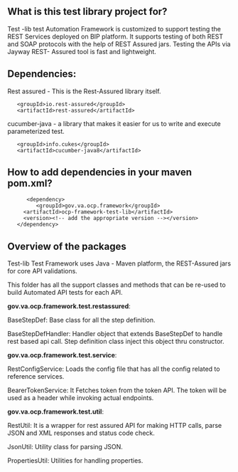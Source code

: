 ## What is this test library project for? ##

Test -lib test Automation Framework is customized to support testing the REST Services deployed on BIP platform. It supports testing of both REST and SOAP protocols with the help of REST Assured jars. Testing the APIs via Jayway REST- Assured tool is fast and lightweight.

## Dependencies:

Rest assured - This is the Rest-Assured library itself.

       <groupId>io.rest-assured</groupId>
       <artifactId>rest-assured</artifactId>

cucumber-java - a library that makes it easier for us to write and execute parameterized test.

       <groupId>info.cukes</groupId>
	   <artifactId>cucumber-java8</artifactId>


## How to add dependencies in your maven pom.xml? ##
        
          <dependency>
             <groupId>gov.va.ocp.framework</groupId>
	     <artifactId>ocp-framework-test-lib</artifactId>
	     <version><!-- add the appropriate version --></version>
	   </dependency>


## Overview of the packages ##

Test-lib Test Framework uses Java - Maven platform, the REST-Assured jars for core API validations.

This folder has all the support classes and methods that can be re-used to build Automated API tests for each API.

**gov.va.ocp.framework.test.restassured**:

BaseStepDef: Base class for all the step definition.

BaseStepDefHandler: Handler object that extends BaseStepDef to handle rest based api call. Step definition class inject this object thru constructor.

**gov.va.ocp.framework.test.service**:

RestConfigService: Loads the config file that has all the config related to reference services.

BearerTokenService: It Fetches token from the token API. The token will be used as a header while invoking actual endpoints.

**gov.va.ocp.framework.test.util**:

RestUtil: It is a wrapper for rest assured API for making HTTP calls, parse JSON and XML responses and status code check.

JsonUtil: Utility class for parsing JSON.

PropertiesUtil: Utilities for handling properties.
